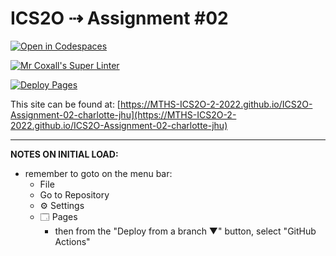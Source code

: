 # ICS2O ⇢ Assignment #02

[![Open in Codespaces](https://classroom.github.com/assets/launch-codespace-f4981d0f882b2a3f0472912d15f9806d57e124e0fc890972558857b51b24a6f9.svg)](https://classroom.github.com/open-in-codespaces?assignment_repo_id=10607353)

[![Mr Coxall's Super Linter](https://github.com/MTHS-ICS2O-2-2022/ICS2O-Assignment-02-charlotte-jhu/workflows/Mr%20Coxall's%20Super%20Linter/badge.svg)](https://github.com/MTHS-ICS2O-2-2022/ICS2O-Assignment-02-charlotte-jhu/actions)

[![Deploy Pages](https://github.com/MTHS-ICS2O-2-2022/ICS2O-Assignment-02-charlotte-jhu/workflows/Deploy%20Pages/badge.svg)](https://github.com/MTHS-ICS2O-2-2022/ICS2O-Assignment-02-charlotte-jhu/actions)

This site can be found at: [https://MTHS-ICS2O-2-2022.github.io/ICS2O-Assignment-02-charlotte-jhu](https://MTHS-ICS2O-2-2022.github.io/ICS2O-Assignment-02-charlotte-jhu)

---

**NOTES ON INITIAL LOAD:**
- remember to goto on the menu bar:
  - File
  - Go to Repository
  - ⚙ Settings
  - 🗔 Pages
    - then from the "Deploy from a branch ▼" button, select "GitHub Actions"
